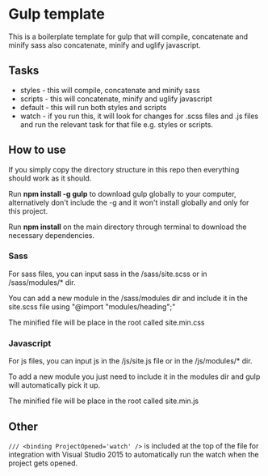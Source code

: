 # Gulp template

This is a boilerplate template for gulp that will compile, concatenate and minify sass also concatenate, minify and uglify javascript.

## Tasks

* styles - this will compile, concatenate and minify sass
* scripts - this will concatenate, minify and uglify javascript
* default - this will run both styles and scripts
* watch - if you run this, it will look for changes for .scss files and .js files and run the relevant task for that file e.g. styles or scripts.

## How to use

If you simply copy the directory structure in this repo then everything should work as it should.

Run **npm install -g gulp** to download gulp globally to your computer, alternatively don't include the -g and it won't install globally and only for this project.

Run **npm install** on the main directory through terminal to download the necessary dependencies.

### Sass

For sass files, you can input sass in the /sass/site.scss or in /sass/modules/* dir.

You can add a new module in the /sass/modules dir and include it in the site.scss file using "@import "modules/heading";"

The minified file will be place in the root called site.min.css

### Javascript

For js files, you can input js in the /js/site.js file or in the /js/modules/* dir.

To add a new module you just need to include it in the modules dir and gulp will automatically pick it up.

The minified file will be place in the root called site.min.js

## Other

`/// <binding ProjectOpened='watch' />` is included at the top of the file for integration with Visual Studio 2015 to automatically run the watch when the project gets opened.
